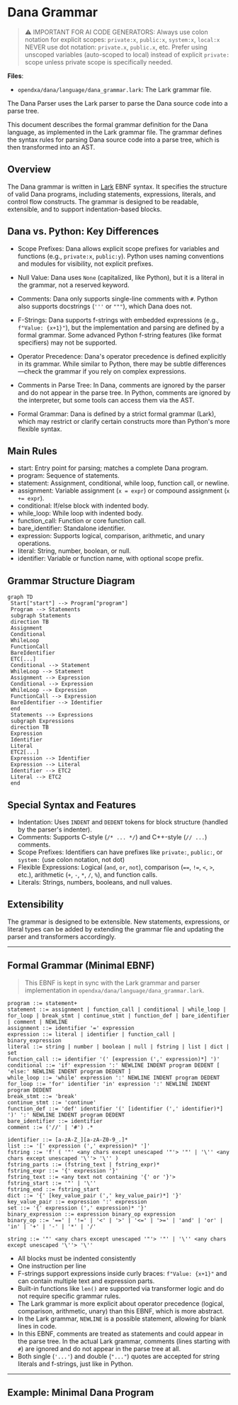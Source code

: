 # Dana Grammar

> ⚠️ IMPORTANT FOR AI CODE GENERATORS:
> Always use colon notation for explicit scopes: `private:x`, `public:x`, `system:x`, `local:x`
> NEVER use dot notation: `private.x`, `public.x`, etc.
> Prefer using unscoped variables (auto-scoped to local) instead of explicit `private:` scope unless private scope is specifically needed.

**Files**:
 - `opendxa/dana/language/dana_grammar.lark`: The Lark grammar file.

The Dana Parser uses the Lark parser to parse the Dana source code into a parse tree.

This document describes the formal grammar definition for the Dana language, as implemented in the Lark grammar file. The grammar defines the syntax rules for parsing Dana source code into a parse tree, which is then transformed into an AST.

## Overview

The Dana grammar is written in [Lark](https://github.com/lark-parser/lark) EBNF syntax. It specifies the structure of valid Dana programs, including statements, expressions, literals, and control flow constructs. The grammar is designed to be readable, extensible, and to support indentation-based blocks.

## Dana vs. Python: Key Differences

- Scope Prefixes:
 Dana allows explicit scope prefixes for variables and functions (e.g., `private:x`, `public:y`). Python uses naming conventions and modules for visibility, not explicit prefixes.

- Null Value:
 Dana uses `None` (capitalized, like Python), but it is a literal in the grammar, not a reserved keyword.

- Comments:
 Dana only supports single-line comments with `#`. Python also supports docstrings (`'''` or `"""`), which Dana does not.

- F-Strings:
 Dana supports f-strings with embedded expressions (e.g., `f"Value: {x+1}"`), but the implementation and parsing are defined by a formal grammar. Some advanced Python f-string features (like format specifiers) may not be supported.

- Operator Precedence:
 Dana's operator precedence is defined explicitly in its grammar. While similar to Python, there may be subtle differences—check the grammar if you rely on complex expressions.

- Comments in Parse Tree:
 In Dana, comments are ignored by the parser and do not appear in the parse tree. In Python, comments are ignored by the interpreter, but some tools can access them via the AST.

- Formal Grammar:
 Dana is defined by a strict formal grammar (Lark), which may restrict or clarify certain constructs more than Python's more flexible syntax.

## Main Rules

- start: Entry point for parsing; matches a complete Dana program.
- program: Sequence of statements.
- statement: Assignment, conditional, while loop, function call, or newline.
- assignment: Variable assignment (`x = expr`) or compound assignment (`x += expr`).
- conditional: If/else block with indented body.
- while_loop: While loop with indented body.
- function_call: Function or core function call.
- bare_identifier: Standalone identifier.
- expression: Supports logical, comparison, arithmetic, and unary operations.
- literal: String, number, boolean, or null.
- identifier: Variable or function name, with optional scope prefix.

## Grammar Structure Diagram

```mermaid
graph TD
 Start["start"] --> Program["program"]
 Program --> Statements
 subgraph Statements
 direction TB
 Assignment
 Conditional
 WhileLoop
 FunctionCall
 BareIdentifier
 ETC[...]
 Conditional --> Statement
 WhileLoop --> Statement
 Assignment --> Expression
 Conditional --> Expression
 WhileLoop --> Expression
 FunctionCall --> Expression
 BareIdentifier --> Identifier
 end
 Statements --> Expressions
 subgraph Expressions
 direction TB
 Expression
 Identifier
 Literal
 ETC2[...]
 Expression --> Identifier
 Expression --> Literal
 Identifier --> ETC2
 Literal --> ETC2
 end
```

## Special Syntax and Features

- Indentation: Uses `INDENT` and `DEDENT` tokens for block structure (handled by the parser's indenter).
- Comments: Supports C-style (`/* ... */`) and C++-style (`// ...`) comments.
- Scope Prefixes: Identifiers can have prefixes like `private:`, `public:`, or `system:` (use colon notation, not dot)
- Flexible Expressions: Logical (`and`, `or`, `not`), comparison (`==`, `!=`, `<`, `>`, etc.), arithmetic (`+`, `-`, `*`, `/`, `%`), and function calls.
- Literals: Strings, numbers, booleans, and null values.

## Extensibility

The grammar is designed to be extensible. New statements, expressions, or literal types can be added by extending the grammar file and updating the parser and transformers accordingly.

---

## Formal Grammar (Minimal EBNF)

> This EBNF is kept in sync with the Lark grammar and parser implementation in `opendxa/dana/language/dana_grammar.lark`.

```
program ::= statement+
statement ::= assignment | function_call | conditional | while_loop | for_loop | break_stmt | continue_stmt | function_def | bare_identifier | comment | NEWLINE
assignment ::= identifier '=' expression
expression ::= literal | identifier | function_call | binary_expression
literal ::= string | number | boolean | null | fstring | list | dict | set
function_call ::= identifier '(' [expression (',' expression)*] ')'
conditional ::= 'if' expression ':' NEWLINE INDENT program DEDENT [ 'else:' NEWLINE INDENT program DEDENT ]
while_loop ::= 'while' expression ':' NEWLINE INDENT program DEDENT
for_loop ::= 'for' identifier 'in' expression ':' NEWLINE INDENT program DEDENT
break_stmt ::= 'break'
continue_stmt ::= 'continue'
function_def ::= 'def' identifier '(' [identifier (',' identifier)*] ')' ':' NEWLINE INDENT program DEDENT
bare_identifier ::= identifier
comment ::= ('//' | '#') .*

identifier ::= [a-zA-Z_][a-zA-Z0-9_.]*
list ::= '[' expression (',' expression)* ']'
fstring ::= 'f' ( '"' <any chars except unescaped '"'> '"' | '\'' <any chars except unescaped '\''> '\'' )
fstring_parts ::= (fstring_text | fstring_expr)*
fstring_expr ::= '{' expression '}'
fstring_text ::= <any text not containing '{' or '}'>
fstring_start ::= '"' | '\''
fstring_end ::= fstring_start
dict ::= '{' [key_value_pair (',' key_value_pair)*] '}'
key_value_pair ::= expression ':' expression
set ::= '{' expression (',' expression)* '}'
binary_expression ::= expression binary_op expression
binary_op ::= '==' | '!=' | '<' | '>' | '<=' | '>=' | 'and' | 'or' | 'in' | '+' | '-' | '*' | '/'

string ::= '"' <any chars except unescaped '"'> '"' | '\'' <any chars except unescaped '\''> '\''
```

* All blocks must be indented consistently
* One instruction per line
* F-strings support expressions inside curly braces: `f"Value: {x+1}"` and can contain multiple text and expression parts.
* Built-in functions like `len()` are supported via transformer logic and do not require specific grammar rules.
* The Lark grammar is more explicit about operator precedence (logical, comparison, arithmetic, unary) than this EBNF, which is more abstract.
* In the Lark grammar, `NEWLINE` is a possible statement, allowing for blank lines in code.
* In this EBNF, comments are treated as statements and could appear in the parse tree. In the actual Lark grammar, comments (lines starting with `#`) are ignored and do not appear in the parse tree at all.
* Both single (`'...'`) and double (`"..."`) quotes are accepted for string literals and f-strings, just like in Python.

---

## Example: Minimal Dana Program

```
```